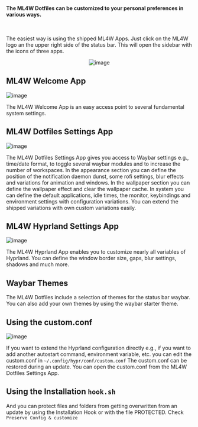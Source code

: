 <div class="tip custom-block" style="padding-top: 20px; padding-bottom: 20px;">

**The ML4W Dotfiles can be customized to your personal preferences in various ways.**

</div>

The easiest way is using the shipped ML4W Apps. Just click on the ML4W logo an the upper right side of the status bar. This will open the sidebar with the icons of three apps.

<div align="center">

![image](/sidebar.png)

</div>

## ML4W Welcome App

![image](/welcome.png)

The ML4W Welcome App is an easy access point to several fundamental system settings. 

## ML4W Dotfiles Settings App

![image](/cs2.png)

The ML4W Dotfiles Settings App gives you access to Waybar settings e.g., time/date format, to toggle several waybar modules and to increase the number of workspaces. In the appearance section you can define the position of the notification daemon dunst, some rofi settings, blur effects and variations for animation and windows. In the  wallpaper section you can define the wallpaper effect and clear the wallpaper cache. In system you can define the default applications, idle times, the monitor, keybindings and environment settings with configuration variations. You can extend the shipped variations with own custom variations easily. 

## ML4W Hyprland Settings App

![image](/cs3.png)

The ML4W Hyprland App enables you to customize nearly all variables of Hyprland. You can define the window border size, gaps, blur settings, shadows and much more.

## Waybar Themes

The ML4W Dotfiles include a selection of themes for the status bar waybar. You can also add your own themes by using the waybar starter theme.

## Using the custom.conf

![image](/cs4.png)

If you want to extend the Hyprland configuration directly e.g., if you want to add another autostart command, environment variable, etc. you can edit the custom.conf in `~/.config/hypr/conf/custom.conf` The custom.conf can be restored during an update. You can open the custom.conf from the ML4W Dotfiles Settings App.

## Using the Installation `hook.sh`

And you can protect files and folders from getting overwritten from an update by using the Installation Hook or with the file PROTECTED. Check `Preserve Config & customize`
